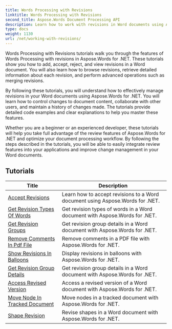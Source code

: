 ```yaml
---
title: Words Processing with Revisions
linktitle: Words Processing with Revisions
second_title: Aspose.Words Document Processing API
description: Learn how to work with revisions in Word documents using Aspose.Words for .NET. Step-by-step tutorials with sample code for managing and viewing revisions.
type: docs
weight: 1130
url: /net/working-with-revisions/
---
```

Words Processing with Revisions tutorials walk you through the features of Words Processing with revisions in Aspose.Words for .NET. These tutorials show you how to add, accept, reject, and view revisions in a Word document. You will also learn how to browse revisions, retrieve detailed information about each revision, and perform advanced operations such as merging revisions.

By following these tutorials, you will understand how to effectively manage revisions in your Word documents using Aspose.Words for .NET. You will learn how to control changes to document content, collaborate with other users, and maintain a history of changes made. The tutorials provide detailed code examples and clear explanations to help you master these features.

Whether you are a beginner or an experienced developer, these tutorials will help you take full advantage of the review features of Aspose.Words for .NET and optimize your document processing workflow. By following the steps described in the tutorials, you will be able to easily integrate review features into your applications and improve change management in your Word documents.

 ## Tutorials
| Title | Description |
| --- | --- |
| [Accept Revisions](./accept-revisions/) | Learn how to accept revisions to a Word document using Aspose.Words for .NET. |
| [Get Revision Types Of Words](./get-revision-types/) | Get revision types of words in a Word document with Aspose.Words for .NET. |
| [Get Revision Groups](./get-revision-groups/) | Get revision group details in a Word document with Aspose.Words for .NET. |
| [Remove Comments In Pdf File](./remove-comments-in-pdf/) | Remove comments in a PDF file with Aspose.Words for .NET. |
| [Show Revisions In Balloons](./show-revisions-in-balloons/) | Display revisions in balloons with Aspose.Words for .NET. |
| [Get Revision Group Details](./get-revision-group-details/) | Get revision group details in a Word document with Aspose.Words for .NET. |
| [Access Revised Version](./access-revised-version/) | Access a revised version of a Word document with Aspose.Words for .NET. |
| [Move Node In Tracked Document](./move-node-in-tracked-document/) | Move nodes in a tracked document with Aspose.Words for .NET. |
| [Shape Revision](./shape-revision/) | Revise shapes in a Word document with Aspose.Words for .NET. |

